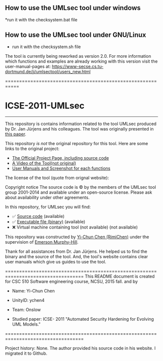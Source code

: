 
How to use the UMLsec tool under windows
------------------------------------------

*run it with the checksystem.bat file


How to use the UMLsec tool under GNU/Linux
--------------------------------------------

* run it with the checksystem.sh file


The tool is currently being reworked as version 2.0. For more information which functions and examples are already working with this version visit the user-manual-pages at:
https://www-secse.cs.tu-dortmund.de/jj/umlsectool/users_new.html


===========================================================

# ICSE-2011-UMLsec

***

This repository is contains information related to the tool UMLsec produced by Dr. Jan Jürjens and his colleagues. The tool was originally presented in [this paper](http://dl.acm.org/citation.cfm?doid=1985793.1985968).

This repository _is not_ the original repository for this tool. Here are some links to the original project:
* [The Official Project Page, including source code](https://www-secse.cs.tu-dortmund.de/jj/umlsectool/index.html)
* [A Video of the Tool(not original)](https://youtu.be/157mxnps2o4)
* [User Manuals and Screenshot for each functions](https://www-secse.cs.tu-dortmund.de/jj/umlsectool/users_new.html)

The license of the tool (quote from orignal website):

Copyright notice
The source code is © by the members of the UMLsec tool group 2001-2014 and available under an open-source license. Please ask about availability under other agreements.


In this repository, for UMLsec you will find:
* :white_check_mark: [Source code](https://github.com/SoftwareEngineeringToolDemos/ICSE-2011-UMLsec) (available)
* :white_check_mark: [Executable file (binary)](https://github.com/SoftwareEngineeringToolDemos/ICSE-2011-UMLsec/tree/master/UMLsec/UMLsec) (available)
* :x: Virtual machine containing tool (not available) (not available)

This repository was constructed by [Yi-Chun Chen (RimiChen)](https://github.com/RimiChen) under the supervision of [Emerson Murphy-Hill](https://github.com/CaptainEmerson).

Thank for all assistances from Dr. Jan Jürjens. He helped us to find the binary and the source of the tool. And, the tool's website contains clear user manuals which give us guides to use the tool.



==================================================================================
This README document is created for CSC 510 Software engineering course, NCSU, 2015 fall.
and by
* Name: Yi-Chun Chen
* UnityID: ychen4
* Team: Onslow

* Studied paper: ICSE- 2011 "Automated Security Hardening for Evolving UML Models."

==================================================================================

Project history: None.
The author provided his source code in his website. I migrated it to Github.
